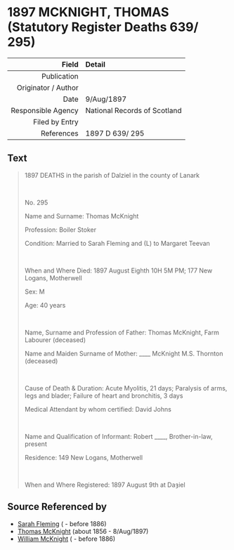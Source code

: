 ﻿---
layout: page
permalink: /sources/s87990432
---

# 1897 MCKNIGHT, THOMAS (Statutory Register Deaths 639/ 295)

Field | Detail
---:|:---
Publication | 
Originator / Author | 
Date | 9/Aug/1897
Responsible Agency | National Records of Scotland
Filed by Entry | 
References | 1897 D 639/ 295

## Text

> 1897 DEATHS in the parish of Dalziel in the county of Lanark
>
> <br/>
>
> No. 295
>
> Name and Surname: Thomas McKnight
>
> Profession: Boiler Stoker
>
> Condition: Married to Sarah Fleming and (L) to Margaret Teevan
>
> <br/>
>
> When and Where Died: 1897 August Eighth 10H 5M PM; 177 New Logans, Motherwell
>
> Sex: M
>
> Age: 40 years
>
> <br/>
>
> Name, Surname and Profession of Father: Thomas McKnight, Farm Labourer (deceased)
>
> Name and Maiden Surname of Mother: ____ McKnight M.S. Thornton (deceased)
>
> <br/>
>
> Cause of Death & Duration: Acute Myolitis, 21 days; Paralysis of arms, legs and blader; Failure of heart and bronchitis, 3 days
>
> Medical Attendant by whom certified: David Johns
>
> <br/>
>
> Name and Qualification of Informant: Robert ____, Brother-in-law, present
>
> Residence: 149 New Logans, Motherwell
>
> <br/>
>
> When and Where Registered: 1897 August 9th at Daȝiel
>

## Source Referenced by

* [Sarah Fleming](../people/@286084@-sarah-fleming-b-d1886.md) ( - before 1886)
* [Thomas McKnight](../people/@6387698@-thomas-mcknight-b1856-d1897-8-8.md) (about 1856 - 8/Aug/1897)
* [William McKnight](../people/@38388851@-william-mcknight-b-d1886.md) ( - before 1886)
